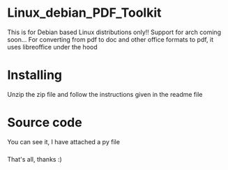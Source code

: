 # Linux_debian_PDF_Toolkit
This is for Debian based Linux distributions only!! Support for arch coming soon...
For converting from pdf to doc and other office formats to pdf, it uses libreoffice under the hood
# Installing
Unzip the zip file and follow the instructions given in the readme file 
# Source code
You can see it, I have attached a py file
###
That's all, thanks :)
